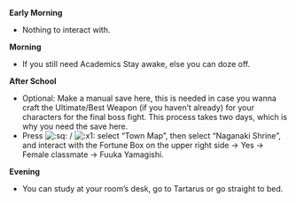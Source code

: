 **Early Morning**

- Nothing to interact with.

**Morning**

- If you still need Academics Stay awake, else you can doze off.

**After School**

- Optional: Make a manual save here, this is needed in case you wanna craft the Ultimate/Best Weapon (if you haven’t already) for your characters for the final boss fight. This process takes two days, which is why you need the save here.
- Press ![:sq:](/assets/square.png) / ![:x1:](/assets/x1.png) select “Town Map”, then select “Naganaki Shrine”, and interact with the Fortune Box on the upper right side -> Yes -> Female classmate -> Fuuka Yamagishi.

**Evening**

- You can study at your room’s desk, go to Tartarus or go straight to bed.
